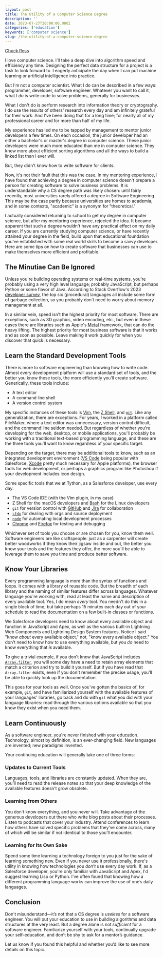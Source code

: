 ```yaml
---
layout: post
title: The Utility of a Computer Science Degree
description: ''
date: 2023-07-27T20:00:00.000Z
categories: ['education']
keywords: ['computer science']
slug: /the-utility-of-a-computer-science-degree
---
```


[Chuck Ross](https://www.tython.co/)

I love computer science. I'll take a deep dive into algorithm speed and efficiency any time.
Designing the perfect data structure for a project is a task to look forward to. I eagerly
anticipate the day when I can put machine learning or artificial intelligence into practice.

But I'm not a computer scientist. What I do can be described in a few ways: programmer,
developer, software engineer. Whatever you want to call it, what I _do_ is write code to solve
problems, generally for businesses.

What I don't do is perform research into information theory or cryptography. I do use the
results of others' research every day and am infinitely grateful for their work. And I've been
doing that for a long time; for nearly all of my professional career and for more than half of
my life.

My experience has led me to be tapped by management to mentor junior developers a few times.
On each occasion, the junior developer had an either a bachelor's or master's degree in
computer science. These junior developers were much more educated than me in computer science.
They knew more about efficient sorting algorithms and all the ways to build a linked list than
I ever will.

But, they didn't know how to write software for clients.

Now, it's not their fault that this was the case. In my mentoring experience, I have found that
achieving a degree in computer science doesn't prepare a person for creating software to
solve business problems. It is understandable why a CS degree path was likely chosen: until
fairly recently, most universities rarely offered a degree in Software Engineering. This may be
the case partly because universities are homes to academia, and in some contexts, "academic" is
a synonym for "theoretical."

I actually considered returning to school to get my degree in computer science, but after my
mentoring experience, rejected the idea. It became apparent that such a degree wouldn't have
any practical effect on my daily career. If you are currently studying computer science, or have
recently attained your degree in the field, build upon that educational foundation you’ve
established with some real world skills to become a savvy developer. Here are some tips on how
to create software that businesses can use to make themselves more efficient and profitable.

## The Minutiae Can Be Ignored

Unless you're building operating systems or real-time systems, you're probably using a very
high level language; probably JavaScript, but perhaps Python or some flavor of Java. According
to Stack Overflow's 2023
[developer survey](https://survey.stackoverflow.co/2023/#programming-scripting-and-markup-languages),
the top six (procedural) languages all include some form of garbage collection, so you probably
don't need to worry about memory management at all.

In a similar vein, speed isn't the highest priority for most software. There are exceptions,
such as 3D graphics, video encoding, etc., but even in these cases there are libraries such as
Apple's [Metal](https://developer.apple.com/metal/) framework, that can do the heavy lifting.
The highest priority for most business software is that it works and as soon as possible. Leave
making it work quickly for when you discover that quick is necessary.

## Learn the Standard Development Tools

There is more to software engineering than knowing how to write code. Almost every development
platform will use a standard set of tools, and the better you know these tools, the more
efficiently you'll create software. Generically, these tools include:

- A text editor
- A command line shell
- A version control system

My specific instances of these tools is [Vim](https://www.vim.org), the [Z
Shell](https://www.zsh.org), and [`git`](https://git-scm.com). Like any generalization, there
are exceptions. For years, I worked in a platform called FileMaker, where a text editor was
unnecessary, version control difficult, and the command line seldom needed. But regardless
of whether you're developing for the web, desktop, or mobile applications, you'll probably be
working with a traditional text-based programming language, and these are the three tools
you'll want to know regardless of your specific target.

Depending on the target, there may be additional tools to know, such as an integrated
development environment ([VS Code](https://code.visualstudio.com) being popular with Salesforce,
[Xcode](https://developer.apple.com/xcode/) pretty much necessary for Apple
platforms), the browser tools for web development, or perhaps a graphics program like Photoshop
if your development includes icon design.

Some specific tools that we at Tython, as a Salesforce developer, use every day:

- The VS Code IDE (with the Vim plugin, in my case)
- Z Shell for the macOS developers and [Bash](https://www.gnu.org/software/bash/) for the Linux
  developers
- `git` for version control with [GitHub](https://github.com) and
  [Jira](https://www.atlassian.com/software/jira) for collaboration
- [`sfdx`](https://www.salesforce.com/products/platform/products/salesforce-dx/) for dealing
  with orgs and source deployment
- [`node`](https://nodejs.org/en) for automating local development processes
- [Chrome](https://www.google.com/chrome/) and
  [Firefox](https://www.mozilla.org/en-US/firefox/) for testing and debugging

Whichever set of tools you choose or are chosen for you, know them well. Software engineers are
like craftspeople: just as a carpenter will create better woodworks if they know their jigsaw
inside and out, the better you know your tools and the features they offer, the more you'll be
able to leverage them to save you time and produce better software.

## Know Your Libraries

Every programming language is more than the syntax of functions and loops. It comes with a
library of reusable code. But the breadth of each library and the naming of similar features
differ across languages. Whatever language you're working with, read at least the name and
description of every available tool. Yes, I do mean _every_ tool. You needn't do this in a
single block of time, but take perhaps 15 minutes each day out of your schedule to read the
documentation on a few built-in classes or functions.

We Salesforce developers need to know about every available object and function in JavaScript
and Apex, as well as the various built-in Lightning Web Components and Lightning Design System
features. Notice I said "know _about_ every available object," not, "know every available object."
You don't need to know how to use everything available, but you _do_ need to know everything
that _is_ available.

To give a trivial example, if you don't know that JavaScript includes
[`Array.filter`](https://developer.mozilla.org/en-US/docs/Web/JavaScript/Reference/Global_Objects/Array/filter),
you will some day have a need to retain array elements that match a criterion and try to build
it yourself. But if you have read that `Array.filter` exists, even if you don't remember the
precise usage, you'll be able to quickly look up the documentation.

This goes for your tools as well. Once you've gotten the basics of, for example, `git`, and have
familiarized yourself with the available features of your languages' libraries, go back and do
with `git` what you did with your language libraries: read through the various options available
so that you know they exist when you need them.

## Learn Continuously

As a software engineer, you're never finished with your education. Technology, almost by
definition, is an ever-changing field. New languages are invented; new paradigms invented.

Your continuing education will generally take one of three forms:

### Updates to Current Tools

Languages, tools, and libraries are constantly updated. When they are, you’ll need to read the
release notes so that your deep knowledge of the available features doesn't grow obsolete.

### Learning from Others

You don't know everything, and you never will. Take advantage of the generous developers out
there who write blog posts about their processes. Listen to podcasts that cover your industry.
Attend conferences to learn how others have solved specific problems that they've come across,
many of which will be similar if not identical to those you'll encounter.

### Learning for Its Own Sake

Spend some time learning a technology foreign to you just for the sake of learning something
new. Even if you never use it professionally, there's utility in knowing how technologies you
_don't_ use every day work. If, as a Salesforce developer, you're only familiar with JavaScript
and Apex, I'd suggest learning Lisp or Python. I've often found that knowing how a different
programming language works can improve the use of one’s daily languages.

## Conclusion

Don't misunderstand—it’s not that a CS degree is _useless_ for a software engineer. You will
put your education to use in building algorithms and data structures at the very least. But a
degree alone is not _sufficient_ for a software engineer. Familiarize yourself with your tools,
continually upgrade your self-education, and don’t be shy to ask for a mentor’s guidance.

Let us know if you found this helpful and whether you’d like to see more details on this topic.
